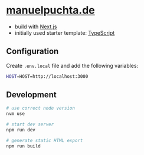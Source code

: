# [manuelpuchta.de](https://manuelpuchta.de/)

- build with [Next.js](https://nextjs.org/learn/basics/create-nextjs-app/setup)
- initially used starter template: [TypeScript](https://github.com/vercel/next-learn-starter/tree/master/typescript-final)

## Configuration

Create `.env.local` file and add the following variables:

```sh
HOST=HOST=http://localhost:3000
```

## Development

```sh
# use correct node version
nvm use

# start dev server
npm run dev

# generate static HTML export
npm run build
```
